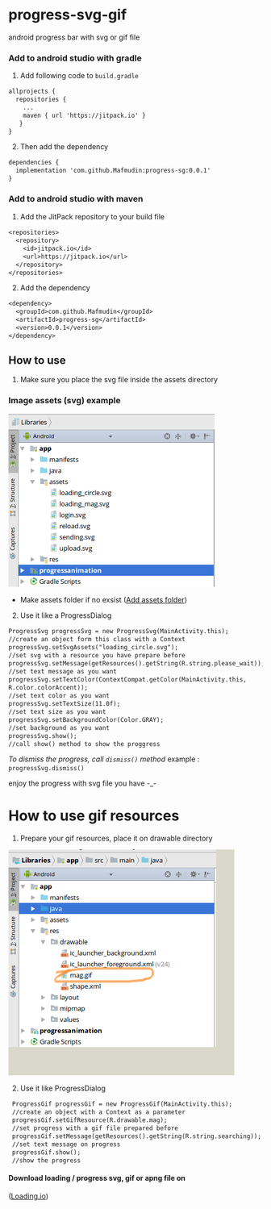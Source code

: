 # progress-svg-gif
android progress bar with svg or gif file

### Add to android studio with gradle

1. Add following code to ```build.gradle```

```
allprojects {
  repositories {
    ...
    maven { url 'https://jitpack.io' }
   }
}
```

2. Then add the dependency
```
dependencies {
  implementation 'com.github.Mafmudin:progress-sg:0.0.1'
}
```


### Add to android studio with maven

1. Add the JitPack repository to your build file

```
<repositories>
  <repository>
    <id>jitpack.io</id>
    <url>https://jitpack.io</url>
  </repository>
</repositories>
```

2. Add the dependency

```
<dependency>
  <groupId>com.github.Mafmudin</groupId>
  <artifactId>progress-sg</artifactId>
  <version>0.0.1</version>
</dependency>
```

## How to use
1. Make sure you place the svg file inside the assets directory

### Image assets (svg) example
<img src='https://github.com/Mafmudin/myassets/blob/master/images/assets.png?raw=true' alt="Image assets (svg) example"/>

* Make assets folder if no exsist (<a href='https://stackoverflow.com/questions/26706843/adding-an-assets-folder-in-android-studio?utm_medium=organic&utm_source=google_rich_qa&utm_campaign=google_rich_qa'>Add assets folder</a>)

2. Use it like a ProgressDialog
```
ProgressSvg progressSvg = new ProgressSvg(MainActivity.this);
//create an object form this class with a Context
progressSvg.setSvgAssets("loading_circle.svg");
//set svg with a resource you have prepare before
progressSvg.setMessage(getResources().getString(R.string.please_wait));
//set text message as you want
progressSvg.setTextColor(ContextCompat.getColor(MainActivity.this, R.color.colorAccent));
//set text color as you want
progressSvg.setTextSize(11.0f);
//set text size as you want
progressSvg.setBackgroundColor(Color.GRAY);
//set background as you want
progressSvg.show();
//call show() method to show the proggress
```

*To dismiss the progress, call ```dismiss()``` method*
example : ```progressSvg.dismiss()```

enjoy the progress with svg file you have -_-


# How to use gif resources
1. Prepare your gif resources, place it on drawable directory 
<img src='https://github.com/Mafmudin/myassets/blob/master/images/gif.png?raw=true' alt="place it on drawable directory"/>

2. Use it like ProgressDialog
```
 ProgressGif progressGif = new ProgressGif(MainActivity.this);
 //create an object with a Context as a parameter
 progressGif.setGifResource(R.drawable.mag);
 //set progress with a gif file prepared before
 progressGif.setMessage(getResources().getString(R.string.searching));
 //set text message on progress
 progressGif.show();
 //show the progress
```

#### Download loading / progress svg, gif or apng file on
([Loading.io](https://loading.io/))

